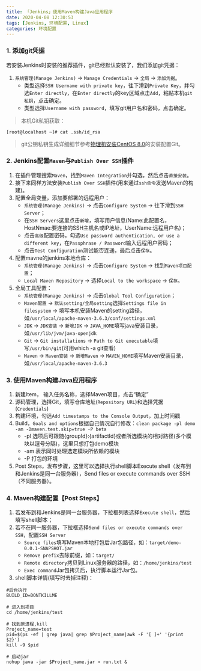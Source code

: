 ```yaml
---
title: 「Jenkins」使用Maven构建Java应用程序
date: 2020-04-08 12:30:53
tags: [Jenkins, 环境配置, Linux]
categories: 环境配置
---
```


### 1. 添加git凭据
若安装Jenkins时安装的推荐插件，git已经默认安装了，我们添加git凭据：
1. `系统管理(Manage Jenkins)` -> `Manage Credentials` -> `全局` -> `添加凭据`。
    * 类型选择`SSH Username with private key`，往下滑到`Private Key`，并勾选`Enter directly`，在`Enter directly`的key区域点击`Add`，粘贴本机`git私钥`，点击确定。
    * 类型选择`Username with password`，填写git用户名和密码，点击确定。
<!-- more -->

> 本机Git私钥获取：
``` shell
[root@localhost ~]# cat .ssh/id_rsa
```

> git公钥私钥生成详细细节参考[物理机安装CentOS 8.0](https://my.oschina.net/chaoo/blog/4709339)的安装配置Git。

### 2. Jenkins配置`Maven`与`Publish Over SSH`插件
1. 在插件管理搜索`Maven`，找到`Maven Integration`并勾选，然后点击`直接安装`。
2. 接下来同样方法安装`Publish Over SSH`插件(用来通过`ssh命令`发送Maven的构建)。
3. 配置全局变量，添加要部署的远程用户：
    * `系统管理(Manage Jenkins)` -> 点击`Configure System` -> 往下滑到`SSH Server`；
    * 在`SSH Servers`这里点击`新增`，填写用户信息(Name:此配置名，HostNmae:要连接的SSH主机名或IP地址，UserName:远程用户名)；
    * 点击`高级`配置密码，勾选`Use password authentication, or use a different key`，在`Passphrase / Password`输入远程用户密码；
    * 点击`Test Configuration`测试能否连通，最后点击`保存`。
4. 配置mavne的jenkins本地仓库：
    * `系统管理(Manage Jenkins)` -> 点击`Configure System` -> 找到`Maven项目配置`；
    * `Local Maven Repository` -> 选择`Local to the workspace` -> `保存`。
5. 全局工具配置：
    * `系统管理(Manage Jenkins)` -> 点击`Global Tool Configuration`；
    * `Maven配置` -> `默认setting/全局setting`选择`Settings file in filesystem` -> 填写本机安装Maven的setting路径，如`/usr/local/apache-maven-3.6.3/conf/settings.xml`
    * `JDK` -> `JDK安装` -> `新增JDK` -> `JAVA_HOME`填写java安装目录，如`/usr/lib/jvm/java-openjdk`
    * `Git` -> `Git installations` -> `Path to Git executable`填写`/usr/bin/git`(可用which -a git查看)
    * `Maven` -> `Maven安装` -> `新增Maven` -> `MAVEN_HOME`填写Maven安装目录，如`/usr/local/apache-maven-3.6.3`


### 3. 使用Maven构建Java应用程序
1. 新建Item， 输入任务名称，选择Maven项目，点击“确定”
2. 源码管理，选择Git，填写仓库地址(`Repository URL`)和选择凭据(`Credentials`)
3. 构建环境，勾选`Add timestamps to the Console Output`，加上时间戳
4. Build，`Goals and options`根据自己情况自行修改：`clean package -pl demo -am -Dmaven.test.skip=true -P beta`
    * -pl 选项后可跟随{groupId}:{artifactId}或者所选模块的相对路径(多个模块以逗号分隔)，这里只想打包demo模块
    * -am 表示同时处理选定模块所依赖的模块
    * -P 打包的环境
5. Post Steps，发布步骤，这里可以选择执行shell脚本Execute shell（发布到和Jenkins是同一台服务器），Send files or execute commands over SSH（不同服务器）。

### 4. Maven构建配置【Post Steps】
1. 若发布到和Jenkins是同一台服务器，下拉框列表选择`Execute shell`，然后填写shell脚本；
2. 若不在同一服务器，下拉框选择`Send files or execute commands over SSH`，配置`SSH Server`
    + `Source files`填写Maven本地打包后Jar包路径，如：`target/demo-0.0.1-SNAPSHOT.jar`
    + `Remove prefix`去除前缀，如：`target/`
    + `Remote directory`拷贝到Linux服务器的路径，如：`/home/jenkins/test`
    + `Exec command`Jar包拷贝后，执行脚本运行Jar包。
3. shell脚本详情(填写时去掉注释)：
``` shell
#后台执行
BUILD_ID=DONTKILLME

# 进入到项目
cd /home/jenkins/test

# 找到原进程,kill
Project_name=test
pid=$(ps -ef | grep java| grep $Project_name|awk -F '[ ]+' '{print $2}')
kill -9 $pid

# 启动jar
nohup java -jar $Project_name.jar > run.txt &
```
